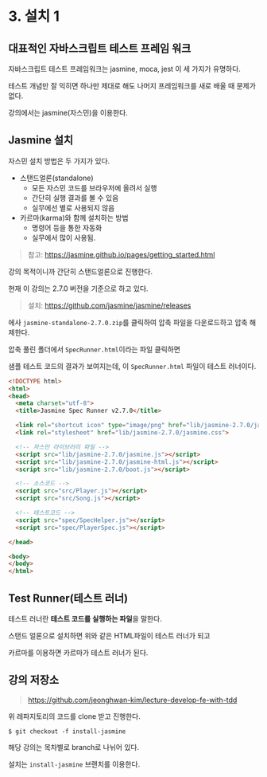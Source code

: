 # 3. 설치 1

## 대표적인 자바스크립트 테스트 프레임 워크

자바스크립트 테스트 프레임워크는 jasmine, moca, jest 이 세 가지가 유명하다.

테스트 개념만 잘 익히면 하나만 제대로 해도 나머지 프레임워크를 새로 배울 때 문제가 없다.

강의에서는 jasmine(자스민)을 이용한다.

## Jasmine 설치

자스민 설치 방법은 두 가지가 있다.

- 스탠드얼론(standalone)
  - 모든 자스민 코드를 브라우저에 올려서 실행
  - 간단히 실행 결과를 볼 수 있음
  - 실무에선 별로 사용되지 않음
- 카르마(karma)와 함께 설치하는 방법
  - 명령어 등을 통한 자동화
  - 실무에서 많이 사용됨.

> 참고: https://jasmine.github.io/pages/getting_started.html

강의 목적이니까 간단히 스탠드얼론으로 진행한다.

현재 이 강의는 2.7.0 버전을 기준으로 하고 있다. 

> 설치: https://github.com/jasmine/jasmine/releases

에사 `jasmine-standalone-2.7.0.zip`를 클릭하여 압축 파일을 다운로드하고 압축 해제한다.

압축 풀린 폴더에서 `SpecRunner.html`이라는 파일 클릭하면 

샘플 테스트 코드의 결과가 보여지는데, 이 `SpecRunner.html` 파일이 테스트 러너이다.

```html
<!DOCTYPE html>
<html>
<head>
  <meta charset="utf-8">
  <title>Jasmine Spec Runner v2.7.0</title>

  <link rel="shortcut icon" type="image/png" href="lib/jasmine-2.7.0/jasmine_favicon.png">
  <link rel="stylesheet" href="lib/jasmine-2.7.0/jasmine.css">

  <!-- 자스민 라이브러리 파일 -->
  <script src="lib/jasmine-2.7.0/jasmine.js"></script>
  <script src="lib/jasmine-2.7.0/jasmine-html.js"></script>
  <script src="lib/jasmine-2.7.0/boot.js"></script>

  <!-- 소스코드 -->
  <script src="src/Player.js"></script>
  <script src="src/Song.js"></script>

  <!-- 테스트코드 -->
  <script src="spec/SpecHelper.js"></script>
  <script src="spec/PlayerSpec.js"></script>

</head>

<body>
</body>
</html>
```

## Test Runner(테스트 러너)

테스트 러너란 **테스트 코드를 실행하는 파일**을 말한다.

스탠드 얼론으로 설치하면 위와 같은 HTML파일이 테스트 러너가 되고

카르마를 이용하면 카르마가 테스트 러너가 된다.

## 강의 저장소

> https://github.com/jeonghwan-kim/lecture-develop-fe-with-tdd

위 레파지토리의 코드를 clone 받고 진행한다.

```
$ git checkout -f install-jasmine
```

해당 강의는 목차별로 branch로 나뉘어 있다.

설치는 `install-jasmine` 브랜치를 이용한다.